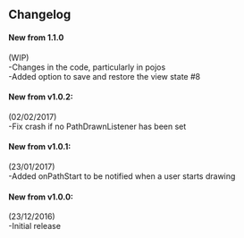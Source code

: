 Changelog
---------

#### New from 1.1.0 <br />
(WIP) <br />
-Changes in the code, particularly in pojos <br />
-Added option to save and restore the view state #8 <br />

#### New from v1.0.2: <br />
(02/02/2017) <br />
-Fix crash if no PathDrawnListener has been set <br />

#### New from v1.0.1: <br />
(23/01/2017) <br />
-Added onPathStart to be notified when a user starts drawing <br />

#### New from v1.0.0: <br />
(23/12/2016) <br />
-Initial release